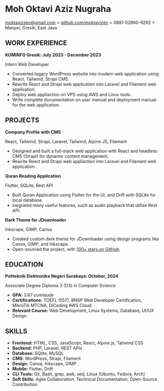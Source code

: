 # Moh Oktavi Aziz Nugraha

[moktavizzen@gmail.com](https://mail.google.com/mail/u/0/#inbox) > [github.com/moktavizen](https://github.com/moktavizen) > 0881-02660-9292 > Manyar, Gresik, East Java

## WORK EXPERIENCE

**KOMINFO Gresik: July 2023 - December 2023**

Intern Web Developer

- Converted legacy WordPress website into modern web application using React, Tailwind, Strapi CMS.
- Rewrite React and Strapi web application into Laravel and Filament web application.
- Deploy web appliaction on VPS using AWS and Linux tools.
- Write complete documentation on user manual and deployment manual for the web application.

## PROJECTS

**Company Profile with CMS**

React, Tailwind, Strapi, Laravel, Tailwind, Alpine JS, Filament

- Designed and  built a full-stack web application with React and headless CMS (Strapi) for dynamic content management.
- Rewrite React and Strapi web appliaction into Laravel and Filament web application.

**Quran Reading Application**

Flutter, SQLite, Rest API

- Built Quran Application using Flutter for the UI, and Drift with SQLite for local database.
- Inegrated many useful features, such as audio playback that utilize Rest API.

**Dark Theme for JDownloader**

Inkscape, GIMP, Canva

- Created custom dark theme for JDownloader using design programs like Canva, GIMP, and Inkscape.
- Open-sourced the project, with [100+ stars on GitHub](https://github.com/moktavizen/material-darker-jdownloader).

## EDUCATION

**Politeknik Elektronika Negeri Surabaya: October, 2024**

Associate Degree Diploma 3 (D3) in Computer Science

- **GPA:** 3.67 *cumlaude*
- **Certifications:** TOEFL (557), BNSP Web Developer Certification, MikroTik MTCNA, DiCoding AWS Cloud.
- **Relevant Course:** Web Development, Linux Systems, Database, UI/UX Design.

## SKILLS

- **Frontend:** HTML, CSS, JavaScript, React, Alpine.js, Tailwind CSS
- **Backend:** PHP, Laravel, REST APIs
- **Database:** SQlite, MySQL
- **CMS:** WordPress, Strapi, Filament
- **Design:** Canva, Inkscape, GIMP
- **Mobile:** Flutter, Drift
- **CLI Tools:** Git, Bash, grep, awk, sed, Linux (Ubuntu, Fedora, Arch)
- **Soft Skills:** Agile Collaboration, Technical Documentation, Open-Source Contribution

